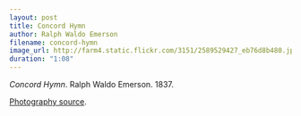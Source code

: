 ```yaml
---
layout: post
title: Concord Hymn
author: Ralph Waldo Emerson
filename: concord-hymn
image_url: http://farm4.static.flickr.com/3151/2589529427_eb76d8b480.jpg
duration: "1:08"
---
```


_Concord Hymn_.  Ralph Waldo Emerson.  1837.

[Photography source](http://www.flickr.com/photos/boston_public_library/2589529427/).
